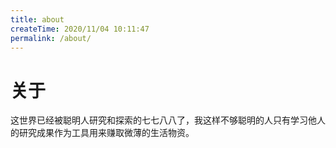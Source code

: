 ```yaml
---
title: about
createTime: 2020/11/04 10:11:47
permalink: /about/
---
```


# 关于



这世界已经被聪明人研究和探索的七七八八了，我这样不够聪明的人只有学习他人的研究成果作为工具用来赚取微薄的生活物资。